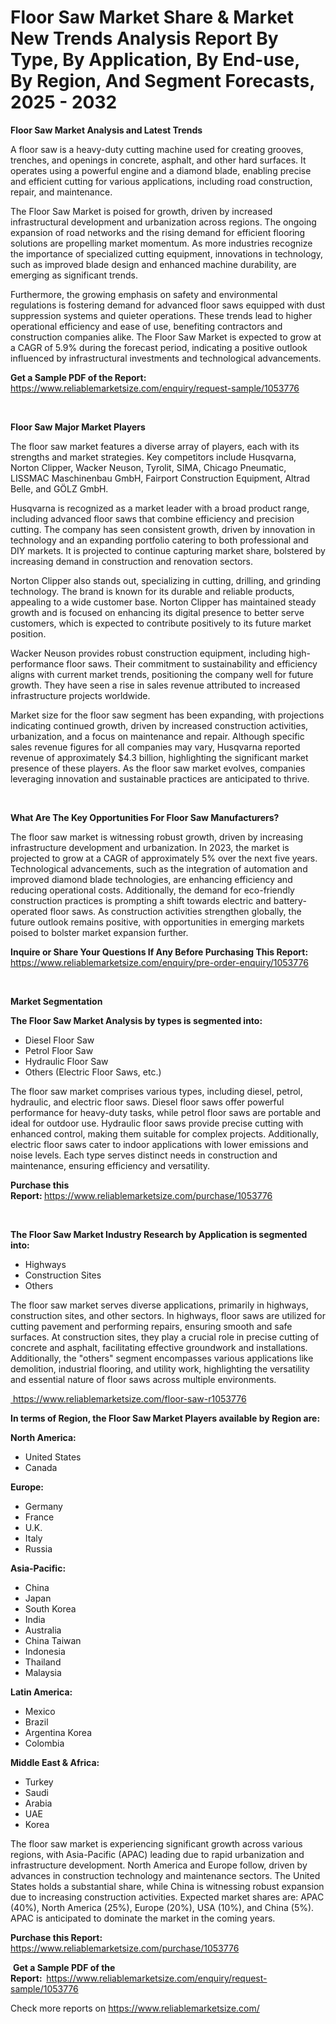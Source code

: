 <p><h1>Floor Saw Market Share & Market New Trends Analysis Report By Type, By Application, By End-use, By Region, And Segment Forecasts, 2025 - 2032</h1></p><p><strong>Floor Saw Market Analysis and Latest Trends</strong></p>
<p><p>A floor saw is a heavy-duty cutting machine used for creating grooves, trenches, and openings in concrete, asphalt, and other hard surfaces. It operates using a powerful engine and a diamond blade, enabling precise and efficient cutting for various applications, including road construction, repair, and maintenance.</p><p>The Floor Saw Market is poised for growth, driven by increased infrastructural development and urbanization across regions. The ongoing expansion of road networks and the rising demand for efficient flooring solutions are propelling market momentum. As more industries recognize the importance of specialized cutting equipment, innovations in technology, such as improved blade design and enhanced machine durability, are emerging as significant trends.</p><p>Furthermore, the growing emphasis on safety and environmental regulations is fostering demand for advanced floor saws equipped with dust suppression systems and quieter operations. These trends lead to higher operational efficiency and ease of use, benefiting contractors and construction companies alike. The Floor Saw Market is expected to grow at a CAGR of 5.9% during the forecast period, indicating a positive outlook influenced by infrastructural investments and technological advancements.</p></p>
<p><strong>Get a Sample PDF of the Report:&nbsp;</strong> <a href="https://www.reliablemarketsize.com/enquiry/request-sample/1053776?utm_campaign=2442&utm_medium=2&utm_source=Github&utm_content=ia&utm_term=11042025&utm_id=floor-saw">https://www.reliablemarketsize.com/enquiry/request-sample/1053776</a></p>
<p>&nbsp;</p>
<p><strong>Floor Saw Major Market Players</strong></p>
<p><p>The floor saw market features a diverse array of players, each with its strengths and market strategies. Key competitors include Husqvarna, Norton Clipper, Wacker Neuson, Tyrolit, SIMA, Chicago Pneumatic, LISSMAC Maschinenbau GmbH, Fairport Construction Equipment, Altrad Belle, and GÖLZ GmbH.</p><p>Husqvarna is recognized as a market leader with a broad product range, including advanced floor saws that combine efficiency and precision cutting. The company has seen consistent growth, driven by innovation in technology and an expanding portfolio catering to both professional and DIY markets. It is projected to continue capturing market share, bolstered by increasing demand in construction and renovation sectors.</p><p>Norton Clipper also stands out, specializing in cutting, drilling, and grinding technology. The brand is known for its durable and reliable products, appealing to a wide customer base. Norton Clipper has maintained steady growth and is focused on enhancing its digital presence to better serve customers, which is expected to contribute positively to its future market position.</p><p>Wacker Neuson provides robust construction equipment, including high-performance floor saws. Their commitment to sustainability and efficiency aligns with current market trends, positioning the company well for future growth. They have seen a rise in sales revenue attributed to increased infrastructure projects worldwide.</p><p>Market size for the floor saw segment has been expanding, with projections indicating continued growth, driven by increased construction activities, urbanization, and a focus on maintenance and repair. Although specific sales revenue figures for all companies may vary, Husqvarna reported revenue of approximately $4.3 billion, highlighting the significant market presence of these players. As the floor saw market evolves, companies leveraging innovation and sustainable practices are anticipated to thrive.</p></p>
<p>&nbsp;</p>
<p><strong>What Are The Key Opportunities For Floor Saw Manufacturers?</strong></p>
<p><p>The floor saw market is witnessing robust growth, driven by increasing infrastructure development and urbanization. In 2023, the market is projected to grow at a CAGR of approximately 5% over the next five years. Technological advancements, such as the integration of automation and improved diamond blade technologies, are enhancing efficiency and reducing operational costs. Additionally, the demand for eco-friendly construction practices is prompting a shift towards electric and battery-operated floor saws. As construction activities strengthen globally, the future outlook remains positive, with opportunities in emerging markets poised to bolster market expansion further.</p></p>
<p><strong>Inquire or Share Your Questions If Any Before Purchasing This Report:</strong> <a href="https://www.reliablemarketsize.com/enquiry/pre-order-enquiry/1053776?utm_campaign=2442&utm_medium=2&utm_source=Github&utm_content=ia&utm_term=11042025&utm_id=floor-saw">https://www.reliablemarketsize.com/enquiry/pre-order-enquiry/1053776</a></p>
<p>&nbsp;</p>
<p><strong>Market Segmentation</strong></p>
<p><strong>The Floor Saw Market Analysis by types is segmented into:</strong></p>
<p><ul><li>Diesel Floor Saw</li><li>Petrol Floor Saw</li><li>Hydraulic Floor Saw</li><li>Others (Electric Floor Saws, etc.)</li></ul></p>
<p><p>The floor saw market comprises various types, including diesel, petrol, hydraulic, and electric floor saws. Diesel floor saws offer powerful performance for heavy-duty tasks, while petrol floor saws are portable and ideal for outdoor use. Hydraulic floor saws provide precise cutting with enhanced control, making them suitable for complex projects. Additionally, electric floor saws cater to indoor applications with lower emissions and noise levels. Each type serves distinct needs in construction and maintenance, ensuring efficiency and versatility.</p></p>
<p><strong>Purchase this Report:&nbsp;</strong><a href="https://www.reliablemarketsize.com/purchase/1053776?utm_campaign=2442&utm_medium=2&utm_source=Github&utm_content=ia&utm_term=11042025&utm_id=floor-saw">https://www.reliablemarketsize.com/purchase/1053776</a></p>
<p>&nbsp;</p>
<p><strong>The Floor Saw Market Industry Research by Application is segmented into:</strong></p>
<p><ul><li>Highways</li><li>Construction Sites</li><li>Others</li></ul></p>
<p><p>The floor saw market serves diverse applications, primarily in highways, construction sites, and other sectors. In highways, floor saws are utilized for cutting pavement and performing repairs, ensuring smooth and safe surfaces. At construction sites, they play a crucial role in precise cutting of concrete and asphalt, facilitating effective groundwork and installations. Additionally, the "others" segment encompasses various applications like demolition, industrial flooring, and utility work, highlighting the versatility and essential nature of floor saws across multiple environments.</p></p>
<p><a href="https://www.reliablemarketsize.com/floor-saw-r1053776?utm_campaign=2442&utm_medium=2&utm_source=Github&utm_content=ia&utm_term=11042025&utm_id=floor-saw">&nbsp;https://www.reliablemarketsize.com/floor-saw-r1053776</a></p>
<p><strong>In terms of Region, the Floor Saw Market Players available by Region are:</strong></p>
<p>
    <p> <strong> North America: </strong>
        <ul>
            <li>United States</li>
            <li>Canada</li>
        </ul>
        </p> 
    <p> <strong> Europe: </strong>
        <ul>
            <li>Germany</li>
            <li>France</li>
            <li>U.K.</li>
            <li>Italy</li>
            <li>Russia</li>
        </ul>
        </p> 
    <p> <strong> Asia-Pacific: </strong>
        <ul>
            <li>China</li>
            <li>Japan</li>
            <li>South Korea</li>
            <li>India</li>
            <li>Australia</li>
            <li>China Taiwan</li>
            <li>Indonesia</li>
            <li>Thailand</li>
            <li>Malaysia</li>
        </ul>
        </p> 
    <p> <strong> Latin America: </strong>
        <ul>
            <li>Mexico</li>
            <li>Brazil</li>
            <li>Argentina Korea</li>
            <li>Colombia</li>
        </ul>
        </p> 
    <p> <strong> Middle East & Africa: </strong>
        <ul>
            <li>Turkey</li>
            <li>Saudi</li>
            <li>Arabia</li>
            <li>UAE</li>
            <li>Korea</li>
        </ul>
    </p>
    </p>
<p><p>The floor saw market is experiencing significant growth across various regions, with Asia-Pacific (APAC) leading due to rapid urbanization and infrastructure development. North America and Europe follow, driven by advances in construction technology and maintenance sectors. The United States holds a substantial share, while China is witnessing robust expansion due to increasing construction activities. Expected market shares are: APAC (40%), North America (25%), Europe (20%), USA (10%), and China (5%). APAC is anticipated to dominate the market in the coming years.</p></p>
<p><strong>Purchase this Report: </strong><a href="https://www.reliablemarketsize.com/purchase/1053776?utm_campaign=2442&utm_medium=2&utm_source=Github&utm_content=ia&utm_term=11042025&utm_id=floor-saw">https://www.reliablemarketsize.com/purchase/1053776</a></p>
<p>&nbsp;<strong>Get a Sample PDF of the Report:&nbsp;&nbsp;</strong><a href="https://www.reliablemarketsize.com/enquiry/request-sample/1053776?utm_campaign=2442&utm_medium=2&utm_source=Github&utm_content=ia&utm_term=11042025&utm_id=floor-saw">https://www.reliablemarketsize.com/enquiry/request-sample/1053776</a></p>
<p><strong></strong></p>
<p>Check more reports on <a href="https://www.reliablemarketsize.com/?utm_campaign=2442&utm_medium=2&utm_source=Github&utm_content=ia&utm_term=11042025&utm_id=floor-saw">https://www.reliablemarketsize.com/</a></p>
